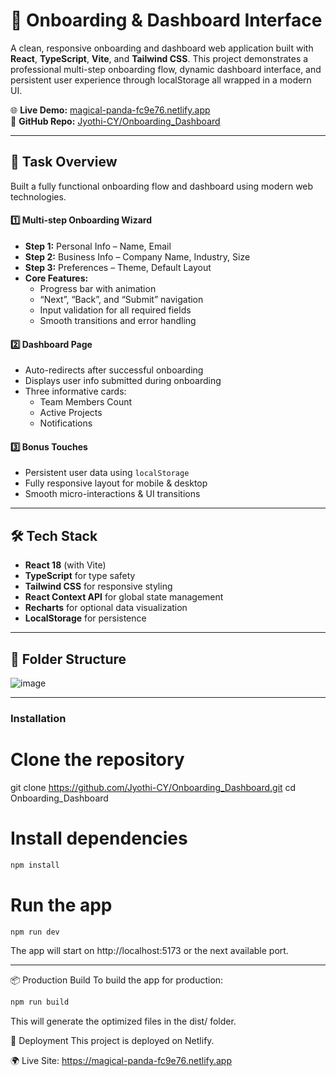 # 🚀 Onboarding & Dashboard Interface

A clean, responsive onboarding and dashboard web application built with **React**, **TypeScript**, **Vite**, and **Tailwind CSS**. This project demonstrates a professional multi-step onboarding flow, dynamic dashboard interface, and persistent user experience through localStorage all wrapped in a modern UI.

🌐 **Live Demo:** [magical-panda-fc9e76.netlify.app](https://magical-panda-fc9e76.netlify.app)  
📁 **GitHub Repo:** [Jyothi-CY/Onboarding_Dashboard](https://github.com/Jyothi-CY/Onboarding_Dashboard)

---

## 📝 Task Overview

Built a fully functional onboarding flow and dashboard using modern web technologies.

#### 1️⃣ Multi-step Onboarding Wizard
- **Step 1:** Personal Info – Name, Email  
- **Step 2:** Business Info – Company Name, Industry, Size  
- **Step 3:** Preferences – Theme, Default Layout  
- **Core Features:**
  - Progress bar with animation
  - “Next”, “Back”, and “Submit” navigation
  - Input validation for all required fields
  - Smooth transitions and error handling

#### 2️⃣ Dashboard Page
- Auto-redirects after successful onboarding
- Displays user info submitted during onboarding
- Three informative cards:
  -  Team Members Count
  -  Active Projects
  -  Notifications

#### 3️⃣ Bonus Touches
- Persistent user data using `localStorage`
- Fully responsive layout for mobile & desktop
- Smooth micro-interactions & UI transitions

---

## 🛠️ Tech Stack

- **React 18** (with Vite)
- **TypeScript** for type safety
- **Tailwind CSS** for responsive styling
- **React Context API** for global state management
- **Recharts** for optional data visualization
- **LocalStorage** for persistence

---

## 📁 Folder Structure

![image](https://github.com/user-attachments/assets/bd0559f9-7c10-48cb-9fb4-388f7fbe792a)


---

### Installation

# Clone the repository
git clone https://github.com/Jyothi-CY/Onboarding_Dashboard.git
cd Onboarding_Dashboard

# Install dependencies
```bash
npm install
```
# Run the app
```bash
npm run dev
```

The app will start on http://localhost:5173 or the next available port.

---
📦 Production Build
To build the app for production:
```bash
npm run build
```
This will generate the optimized files in the dist/ folder.

🔗 Deployment
This project is deployed on Netlify.

🌍 Live Site: https://magical-panda-fc9e76.netlify.app
